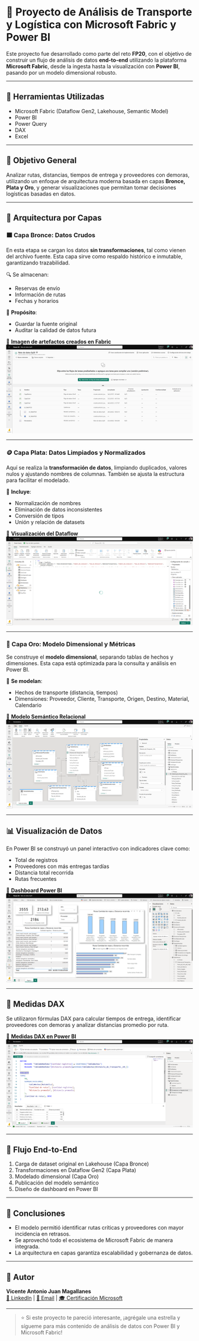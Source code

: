 # 🚚 Proyecto de Análisis de Transporte y Logística con Microsoft Fabric y Power BI

Este proyecto fue desarrollado como parte del reto **FP20**, con el objetivo de construir un flujo de análisis de datos **end-to-end** utilizando la plataforma **Microsoft Fabric**, desde la ingesta hasta la visualización con **Power BI**, pasando por un modelo dimensional robusto.

---

## 🔧 Herramientas Utilizadas

- Microsoft Fabric (Dataflow Gen2, Lakehouse, Semantic Model)
- Power BI
- Power Query
- DAX
- Excel

---

## 🎯 Objetivo General

Analizar rutas, distancias, tiempos de entrega y proveedores con demoras, utilizando un enfoque de arquitectura moderna basada en capas **Bronce, Plata y Oro**, y generar visualizaciones que permitan tomar decisiones logísticas basadas en datos.

---

## 🧱 Arquitectura por Capas

### 🟫 Capa Bronce: Datos Crudos

En esta etapa se cargan los datos **sin transformaciones**, tal como vienen del archivo fuente. Esta capa sirve como respaldo histórico e inmutable, garantizando trazabilidad.

🔍 Se almacenan:
- Reservas de envío
- Información de rutas
- Fechas y horarios

📌 **Propósito**:
- Guardar la fuente original
- Auditar la calidad de datos futura

📸 **Imagen de artefactos creados en Fabric**  
![Artefactos creados](Artefactooscreados.png)

---

### 🪙 Capa Plata: Datos Limpiados y Normalizados

Aquí se realiza la **transformación de datos**, limpiando duplicados, valores nulos y ajustando nombres de columnas. También se ajusta la estructura para facilitar el modelado.

📌 **Incluye**:
- Normalización de nombres
- Eliminación de datos inconsistentes
- Conversión de tipos
- Unión y relación de datasets

📸 **Visualización del Dataflow**  
![Flujo de transformación](DataFlow.png)

---

### 🥇 Capa Oro: Modelo Dimensional y Métricas

Se construye el **modelo dimensional**, separando tablas de hechos y dimensiones. Esta capa está optimizada para la consulta y análisis en Power BI.

📌 **Se modelan**:
- Hechos de transporte (distancia, tiempos)
- Dimensiones: Proveedor, Cliente, Transporte, Origen, Destino, Material, Calendario

📸 **Modelo Semántico Relacional**  
![Modelo Semántico](ModeloSemantico.png)

---

## 📊 Visualización de Datos

En Power BI se construyó un panel interactivo con indicadores clave como:

- Total de registros
- Proveedores con más entregas tardías
- Distancia total recorrida
- Rutas frecuentes

📸 **Dashboard Power BI**  
![Informe](Informe.png)

---

## 🧠 Medidas DAX

Se utilizaron fórmulas DAX para calcular tiempos de entrega, identificar proveedores con demoras y analizar distancias promedio por ruta.

📸 **Medidas DAX en Power BI**  
![Medidas Creadas](MedidasCreadas.png)

---

## 🔄 Flujo End-to-End

1. Carga de dataset original en Lakehouse (Capa Bronce)
2. Transformaciones en Dataflow Gen2 (Capa Plata)
3. Modelado dimensional (Capa Oro)
4. Publicación del modelo semántico
5. Diseño de dashboard en Power BI

---

## 📌 Conclusiones

- El modelo permitió identificar rutas críticas y proveedores con mayor incidencia en retrasos.
- Se aprovechó todo el ecosistema de Microsoft Fabric de manera integrada.
- La arquitectura en capas garantiza escalabilidad y gobernanza de datos.

---

## 👤 Autor

**Vicente Antonio Juan Magallanes**  
[🔗 LinkedIn](www.linkedin.com/in/vicente-antonio-juan-magallanes-ba7ab4127) | [📧 Email](vicenteajm@hotmail.com) | [🎓 Certificación Microsoft](https://learn.microsoft.com/es-es/users/vicentejuanmagallanes-2480/credentials/5c1cf13ae14b5a65?ref=https%3A%2F%2Fwww.linkedin.com%2F)

---

> ⭐ Si este proyecto te pareció interesante, ¡agrégale una estrella y sígueme para más contenido de análisis de datos con Power BI y Microsoft Fabric!
